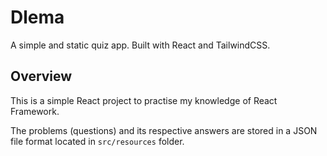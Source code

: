# Dlema
A simple and static quiz app. Built with React and TailwindCSS.

## Overview
This is a simple React project to practise my knowledge of React Framework.

The problems (questions) and its respective answers are stored in a JSON file format located in `src/resources` folder.
